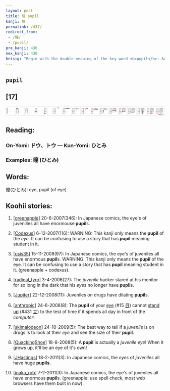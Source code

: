 ```yaml
---
layout: post
title: 瞳 pupil
kanji: 瞳
permalink: /437/
redirect_from:
 - /瞳/
 - /pupil/
pre_kanji: 436
nex_kanji: 438
heisig: "Begin with the double meaning of the key word <b>pupil</b>: &quot;student&quot; and the &quot;the apple of one's <i>eye</i>.&quot; Now all you have to do is dwell on the phrase &quot;<i>juvenile</i> of one's <i>eye</i>&quot; (the meaning here) until it provides you with an image."
---
```


## `pupil`

## [17]

<div class="stroke"><img src="../images/E79EB3.png" /></div>

## Reading:

### On-Yomi: ドウ、トウ &mdash; Kun-Yomi: ひとみ

### Examples: 瞳 (ひとみ)

## Words:

瞳(ひとみ): eye, pupil (of eye)

## Koohii stories:

1) [<a href="http://kanji.koohii.com/profile/greenapple">greenapple</a>] 20-6-2007(346): In Japanese comics, the eye&#039;s of juvenilles all have enormouse<strong> pupil</strong>s. 

2) [<a href="http://kanji.koohii.com/profile/Codexus">Codexus</a>] 6-12-2007(116): WARNING: This kanji only means the<strong> pupil</strong> of the <em>eye</em>. It can be confusing to use a story that has<strong> pupil</strong> meaning student in it. 

3) [<a href="http://kanji.koohii.com/profile/usis35">usis35</a>] 15-11-2008(97): In Japanese comics, the eye&#039;s of juveniles all have enormous<strong> pupil</strong>s. WARNING: This kanji only means the<strong> pupil</strong> of the eye. It can be confusing to use a story that has<strong> pupil</strong> meaning student in it. (greenapple + codexus). 

4) [<a href="http://kanji.koohii.com/profile/radical_tyro">radical_tyro</a>] 3-4-2006(27): The <em>juvenile</em> hacker stared at his monitor for so long in the dark that his <em>eye</em>s no longer have<strong> pupil</strong>s. 

5) [<a href="http://kanji.koohii.com/profile/Jupiter">Jupiter</a>] 22-12-2008(11): Juveniles on drugs have dilating<strong> pupil</strong>s. 

6) [<a href="http://kanji.koohii.com/profile/anthropic">anthropic</a>] 24-6-2008(8): The <strong>pupil</strong> of your <a href="../15">eye</a> <span class="index">(#15 <a href="http://jisho.org/kanji/details/目">目</a>)</span> cannot <a href="../431">stand up</a> <span class="index">(#431 <a href="http://jisho.org/kanji/details/立">立</a>)</span> to the test of time if it spends all day in front of the <em>computer</em>! 

7) [<a href="http://kanji.koohii.com/profile/skimalodeon">skimalodeon</a>] 24-10-2009(5): The best way to tell if a <em>juvenile</em> is on drugs is to look at their <em>eye</em> and see the size of their<strong> pupil</strong>. 

8) [<a href="http://kanji.koohii.com/profile/QuackingShoe">QuackingShoe</a>] 18-8-2008(5): A<strong> pupil</strong> is actually a <em>juvenile</em> <em>eye</em>! When it grows up, it&#039;ll be an eye of it&#039;s own! 

9) [<a href="http://kanji.koohii.com/profile/JHastings">JHastings</a>] 18-2-2011(3): In Japanese comics, the <em>eyes</em> of <em>juveniles</em> all have huge <strong>pupils</strong>. 

10) [<a href="http://kanji.koohii.com/profile/inaka_rob">inaka_rob</a>] 7-2-2011(3): In Japanese comics, the eye&#039;s of juveniles all have enormous<strong> pupil</strong>s. (greenapple: use spell check, most web browsers have them built in now). 
